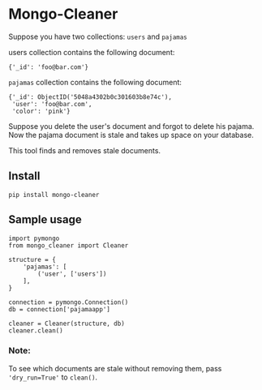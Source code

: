 # Mongo-Cleaner

Suppose you have two collections: `users` and `pajamas`

users collection contains the following document:
    
    {'_id': 'foo@bar.com'}

`pajamas` collection contains the following document:

    {'_id': ObjectID('5048a4302b0c301603b8e74c'), 
     'user': 'foo@bar.com', 
     'color': 'pink'}

Suppose you delete the user's document and forgot to delete his pajama. Now the pajama document is stale and takes up space on your database.

This tool finds and removes stale documents.

## Install

    pip install mongo-cleaner

## Sample usage

    import pymongo
    from mongo_cleaner import Cleaner

    structure = {
        'pajamas': [
            ('user', ['users'])
        ],
    }

    connection = pymongo.Connection()
    db = connection['pajamaapp']

    cleaner = Cleaner(structure, db)
    cleaner.clean()

### Note:

To see which documents are stale without removing them, pass `'dry_run=True'` to `clean()`.
